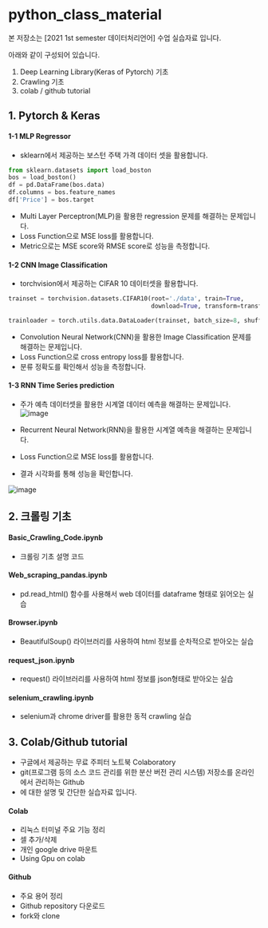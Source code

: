 # python_class_material

본 저장소는 [2021 1st semester 데이터처리언어] 수업 실습자료 입니다.

아래와 같이 구성되어 있습니다.

1. Deep Learning Library(Keras of Pytorch) 기초
2. Crawling 기초
3. colab / github tutorial

## 1. Pytorch & Keras

#### 1-1 MLP Regressor

- sklearn에서 제공하는 보스턴 주택 가격 데이터 셋을 활용합니다.

```python
from sklearn.datasets import load_boston
bos = load_boston() 
df = pd.DataFrame(bos.data)
df.columns = bos.feature_names 
df['Price'] = bos.target

```
- Multi Layer Perceptron(MLP)을 활용한 regression 문제를 해결하는 문제입니다.
- Loss Function으로 MSE loss를 활용합니다.
- Metric으로는 MSE score와 RMSE score로 성능을 측정합니다.

#### 1-2 CNN Image Classification

- torchvision에서 제공하는 CIFAR 10 데이터셋을 활용합니다.

```python
trainset = torchvision.datasets.CIFAR10(root='./data', train=True,
                                        download=True, transform=transform)

trainloader = torch.utils.data.DataLoader(trainset, batch_size=8, shuffle=True) 

```

- Convolution Neural Network(CNN)을 활용한 Image Classification 문제를 해결하는 문제입니다.
- Loss Function으로 cross entropy loss를 활용합니다.
- 분류 정확도를 확인해서 성능을 측정합니다.

#### 1-3 RNN Time Series prediction

- 주가 예측 데이터셋을 활용한 시계열 데이터 예측을 해결하는 문제입니다.
![image](https://user-images.githubusercontent.com/46701548/139526583-ea8a3881-3285-4c51-9833-afab97ef5a92.png)

- Recurrent Neural Network(RNN)을 활용한 시계열 예측을 해결하는 문제입니다.
- Loss Function으로 MSE loss를 활용합니다.
- 결과 시각화를 통해 성능을 확인합니다.

![image](https://user-images.githubusercontent.com/46701548/139526637-f028efdc-9269-425a-8781-b51a7a0d96ad.png)

## 2. 크롤링 기초

#### Basic_Crawling_Code.ipynb
- 크롤링 기초 설명 코드
#### Web_scraping_pandas.ipynb
- pd.read_html() 함수를 사용해서 web 데이터를 dataframe 형태로 읽어오는 실습
#### Browser.ipynb
- BeautifulSoup() 라이브러리를 사용하여 html 정보를 순차적으로 받아오는 실습
#### request_json.ipynb
- request() 라이브러리를 사용하여 html 정보를 json형태로 받아오는 실습
#### selenium_crawling.ipynb
- selenium과 chrome driver를 활용한 동적 crawling 실습


## 3. Colab/Github tutorial

- 구글에서 제공하는 무료 주피터 노트북 Colaboratory
- git(프로그램 등의 소스 코드 관리를 위한 분산 버전 관리 시스템) 저장소를 온라인에서 관리하는 Github
- 에 대한 설명 및 간단한 실습자료 입니다.

#### Colab
- 리눅스 터미널 주요 기능 정리
- 셀 추가/삭제
- 개인 google drive 마운트
- Using Gpu on colab

#### Github
- 주요 용어 정리
- Github repository 다운로드
- fork와 clone
